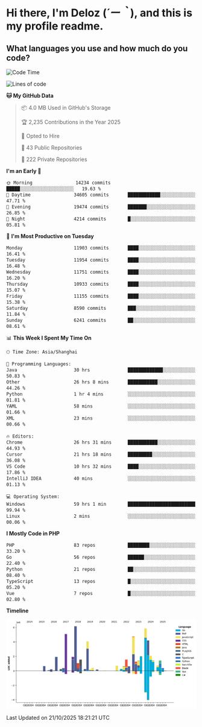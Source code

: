 # **Hi there, I'm Deloz (*´ー｀*), and this is my profile readme.**

## **What languages you use and how much do you code?**

<!--START_SECTION:waka-->
![Code Time](http://img.shields.io/badge/Code%20Time-7%2C825%20hrs%204%20mins-blue)

![Lines of code](https://img.shields.io/badge/From%20Hello%20World%20I%27ve%20Written-53.7%20million%20lines%20of%20code-blue)

**🐱 My GitHub Data** 

> 📦 4.0 MB Used in GitHub's Storage 
 > 
> 🏆 2,235 Contributions in the Year 2025
 > 
> 💼 Opted to Hire
 > 
> 📜 43 Public Repositories 
 > 
> 🔑 222 Private Repositories 
 > 
**I'm an Early 🐤** 

```text
🌞 Morning                14234 commits       █████░░░░░░░░░░░░░░░░░░░░   19.63 % 
🌆 Daytime                34605 commits       ████████████░░░░░░░░░░░░░   47.71 % 
🌃 Evening                19474 commits       ███████░░░░░░░░░░░░░░░░░░   26.85 % 
🌙 Night                  4214 commits        █░░░░░░░░░░░░░░░░░░░░░░░░   05.81 % 
```
📅 **I'm Most Productive on Tuesday** 

```text
Monday                   11903 commits       ████░░░░░░░░░░░░░░░░░░░░░   16.41 % 
Tuesday                  11954 commits       ████░░░░░░░░░░░░░░░░░░░░░   16.48 % 
Wednesday                11751 commits       ████░░░░░░░░░░░░░░░░░░░░░   16.20 % 
Thursday                 10933 commits       ████░░░░░░░░░░░░░░░░░░░░░   15.07 % 
Friday                   11155 commits       ████░░░░░░░░░░░░░░░░░░░░░   15.38 % 
Saturday                 8590 commits        ███░░░░░░░░░░░░░░░░░░░░░░   11.84 % 
Sunday                   6241 commits        ██░░░░░░░░░░░░░░░░░░░░░░░   08.61 % 
```


📊 **This Week I Spent My Time On** 

```text
🕑︎ Time Zone: Asia/Shanghai

💬 Programming Languages: 
Java                     30 hrs              █████████████░░░░░░░░░░░░   50.83 % 
Other                    26 hrs 8 mins       ███████████░░░░░░░░░░░░░░   44.26 % 
Python                   1 hr 4 mins         ░░░░░░░░░░░░░░░░░░░░░░░░░   01.81 % 
YAML                     58 mins             ░░░░░░░░░░░░░░░░░░░░░░░░░   01.66 % 
XML                      23 mins             ░░░░░░░░░░░░░░░░░░░░░░░░░   00.66 % 

🔥 Editors: 
Chrome                   26 hrs 31 mins      ███████████░░░░░░░░░░░░░░   44.93 % 
Cursor                   21 hrs 18 mins      █████████░░░░░░░░░░░░░░░░   36.08 % 
VS Code                  10 hrs 32 mins      ████░░░░░░░░░░░░░░░░░░░░░   17.86 % 
IntelliJ IDEA            40 mins             ░░░░░░░░░░░░░░░░░░░░░░░░░   01.13 % 

💻 Operating System: 
Windows                  59 hrs 1 min        █████████████████████████   99.94 % 
Linux                    2 mins              ░░░░░░░░░░░░░░░░░░░░░░░░░   00.06 % 
```

**I Mostly Code in PHP** 

```text
PHP                      83 repos            ████████░░░░░░░░░░░░░░░░░   33.20 % 
Go                       56 repos            ██████░░░░░░░░░░░░░░░░░░░   22.40 % 
Python                   21 repos            ██░░░░░░░░░░░░░░░░░░░░░░░   08.40 % 
TypeScript               13 repos            █░░░░░░░░░░░░░░░░░░░░░░░░   05.20 % 
Vue                      7 repos             █░░░░░░░░░░░░░░░░░░░░░░░░   02.80 % 
```



**Timeline**

![Lines of Code chart](https://raw.githubusercontent.com/deloz/deloz/main/assets/bar_graph.png)


 Last Updated on 21/10/2025 18:21:21 UTC
<!--END_SECTION:waka-->
